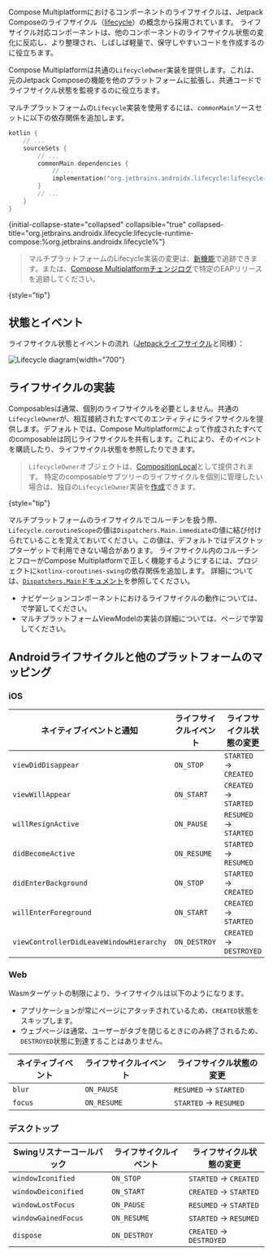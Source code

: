 [//]: # (title: ライフサイクル)

Compose Multiplatformにおけるコンポーネントのライフサイクルは、Jetpack Composeのライフサイクル（[lifecycle](https://developer.android.com/topic/libraries/architecture/lifecycle)）の概念から採用されています。
ライフサイクル対応コンポーネントは、他のコンポーネントのライフサイクル状態の変化に反応し、より整理され、しばしば軽量で、保守しやすいコードを作成するのに役立ちます。

Compose Multiplatformは共通の`LifecycleOwner`実装を提供します。これは、元のJetpack Composeの機能を他のプラットフォームに拡張し、共通コードでライフサイクル状態を監視するのに役立ちます。

マルチプラットフォームの`Lifecycle`実装を使用するには、`commonMain`ソースセットに以下の依存関係を追加します。

```kotlin
kotlin {
    // ...
    sourceSets {
        // ...
        commonMain.dependencies {
            // ...
            implementation("org.jetbrains.androidx.lifecycle:lifecycle-runtime-compose:%org.jetbrains.androidx.lifecycle%")
        }
        // ...
    }
}
```
{initial-collapse-state="collapsed" collapsible="true" collapsed-title="org.jetbrains.androidx.lifecycle:lifecycle-runtime-compose:%org.jetbrains.androidx.lifecycle%"}

> マルチプラットフォームのLifecycle実装の変更は、[新機能](https://www.jetbrains.com/help/kotlin-multiplatform-dev/whats-new-compose.html)で追跡できます。または、[Compose Multiplatformチェンジログ](https://github.com/JetBrains/compose-multiplatform/blob/master/CHANGELOG.md)で特定のEAPリリースを追跡してください。
>
{style="tip"}

## 状態とイベント

ライフサイクル状態とイベントの流れ（[Jetpackライフサイクル](https://developer.android.com/topic/libraries/architecture/lifecycle)と同様）：

![Lifecycle diagram](lifecycle-states.svg){width="700"}

## ライフサイクルの実装

Composablesは通常、個別のライフサイクルを必要としません。共通の`LifecycleOwner`が、相互接続されたすべてのエンティティにライフサイクルを提供します。デフォルトでは、Compose Multiplatformによって作成されたすべてのcomposableは同じライフサイクルを共有します。これにより、そのイベントを購読したり、ライフサイクル状態を参照したりできます。

> `LifecycleOwner`オブジェクトは、[CompositionLocal](https://developer.android.com/reference/kotlin/androidx/compose/runtime/CompositionLocal)として提供されます。
> 特定のcomposableサブツリーのライフサイクルを個別に管理したい場合は、独自の`LifecycleOwner`実装を[作成](https://developer.android.com/topic/libraries/architecture/lifecycle#implementing-lco)できます。
>
{style="tip"}

マルチプラットフォームのライフサイクルでコルーチンを扱う際、`Lifecycle.coroutineScope`の値は`Dispatchers.Main.immediate`の値に結び付けられていることを覚えておいてください。この値は、デフォルトではデスクトップターゲットで利用できない場合があります。
ライフサイクル内のコルーチンとフローがCompose Multiplatformで正しく機能するようにするには、プロジェクトに`kotlinx-coroutines-swing`の依存関係を追加します。
詳細については、[`Dispatchers.Main`ドキュメント](https://kotlinlang.org/api/kotlinx.coroutines/kotlinx-coroutines-core/kotlinx.coroutines/-dispatchers/-main.html)を参照してください。

* ナビゲーションコンポーネントにおけるライフサイクルの動作については、[](compose-navigation-routing.md)で学習してください。
* マルチプラットフォームViewModelの実装の詳細については、[](compose-viewmodel.md)ページで学習してください。

## Androidライフサイクルと他のプラットフォームのマッピング

### iOS

| ネイティブイベントと通知          | ライフサイクルイベント | ライフサイクル状態の変更 |
|---------------------------------|-----------------|------------------------|
| `viewDidDisappear`              | `ON_STOP`       | `STARTED` → `CREATED`  |
| `viewWillAppear`                | `ON_START`      | `CREATED` → `STARTED`  |
| `willResignActive`              | `ON_PAUSE`      | `RESUMED` → `STARTED`  |
| `didBecomeActive`               | `ON_RESUME`     | `STARTED` → `RESUMED`  |
| `didEnterBackground`            | `ON_STOP`       | `STARTED` → `CREATED`  |
| `willEnterForeground`           | `ON_START`      | `CREATED` → `STARTED`  |
| `viewControllerDidLeaveWindowHierarchy` | `ON_DESTROY`    | `CREATED` → `DESTROYED` |

### Web

Wasmターゲットの制限により、ライフサイクルは以下のようになります。

* アプリケーションが常にページにアタッチされているため、`CREATED`状態をスキップします。
* ウェブページは通常、ユーザーがタブを閉じるときにのみ終了されるため、`DESTROYED`状態に到達することはありません。

| ネイティブイベント | ライフサイクルイベント | ライフサイクル状態の変更 |
|--------------|-----------------|------------------------|
| `blur`       | `ON_PAUSE`      | `RESUMED` → `STARTED`  |
| `focus`      | `ON_RESUME`     | `STARTED` → `RESUMED`  |

### デスクトップ

| Swingリスナーコールバック | ライフサイクルイベント | ライフサイクル状態の変更 |
|--------------------------|-----------------|------------------------|
| `windowIconified`        | `ON_STOP`       | `STARTED` → `CREATED`  |
| `windowDeiconified`      | `ON_START`      | `CREATED` → `STARTED`  |
| `windowLostFocus`        | `ON_PAUSE`      | `RESUMED` → `STARTED`  |
| `windowGainedFocus`      | `ON_RESUME`     | `STARTED` → `RESUMED`  |
| `dispose`                | `ON_DESTROY`    | `CREATED` → `DESTROYED` |